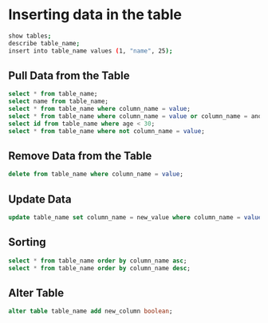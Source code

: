 # Inserting data in the table 
```bash
show tables;
describe table_name;
insert into table_name values (1, "name", 25);
```
## Pull Data from the Table
```sql
select * from table_name;
select name from table_name;
select * from table_name where column_name = value;
select * from table_name where column_name = value or column_name = another_value;
select id from table_name where age < 30;
select * from table_name where not column_name = value;
```

## Remove Data from the Table
```sql
delete from table_name where column_name = value;
```

## Update Data
```sql
update table_name set column_name = new_value where column_name = value;
```

## Sorting
```sql
select * from table_name order by column_name asc;
select * from table_name order by column_name desc;
```

## Alter Table
```sql
alter table table_name add new_column boolean;
```
